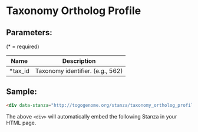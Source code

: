 Taxonomy Ortholog Profile
======================



## Parameters:

(* = required)

| Name             | Description                         |
|------------------|-------------------------------------|
| *tax_id          | Taxonomy identifier. (e.g., 562)    |

## Sample:

```html
<div data-stanza="http://togogenome.org/stanza/taxonomy_ortholog_profile" tax_id="562"></div>
```

The above `<div>` will automatically embed the following Stanza in your HTML page.

<div data-stanza="/stanza/taxonomy_ortholog_profile" data-stanza-tax-id="562"></div>
